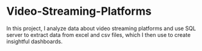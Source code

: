 # Video-Streaming-Platforms
In this project, I analyze data about video streaming platforms and use SQL server to extract data from excel and csv files, which I then use to create insightful dashboards.
